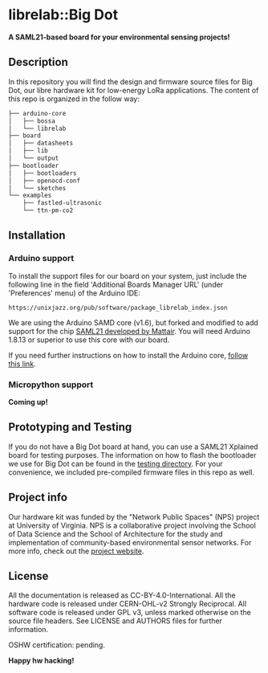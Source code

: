 # librelab::Big Dot

__A SAML21-based board for your environmental sensing projects!__

## Description

In this repository you will find the design and firmware source files for Big Dot, our libre hardware kit for low-energy LoRa applications. The content of this repo is organized in the follow way:

```bash
├── arduino-core
│   ├── bossa
│   └── librelab
├── board
│   ├── datasheets
│   ├── lib
│   └── output
├── bootloader
│   ├── bootloaders
│   ├── openocd-conf
│   └── sketches
└── examples
    ├── fastled-ultrasonic
    └── ttn-pm-co2
```

## Installation

### Arduino support

To install the support files for our board on your system, just include the following line in the field 'Additional Boards Manager URL' (under 'Preferences' menu) of the Arduino IDE:

```
https://unixjazz.org/pub/software/package_librelab_index.json
```

We are using the Arduino SAMD core (v1.6), but forked and modified to add support for the chip [SAML21 developed by Mattair](https://github.com/mattairtech/ArduinoCore-samd). You will need Arduino 1.8.13 or superior to use this core with our board.

If you need further instructions on how to install the Arduino core, [follow this link](https://www.arduino.cc/en/guide/cores).

### Micropython support

__Coming up!__

## Prototyping and Testing

If you do not have a Big Dot board at hand, you can use a SAML21 Xplained board for testing purposes. The information on how to flash the bootloader we use for Big Dot can be found in the [testing directory](testing/README.md). For your convenience, we included pre-compiled firmware files in this repo as well.

## Project info

Our hardware kit was funded by the "Network Public Spaces" (NPS) project at University of Virginia. NPS is a collaborative project involving the School of Data Science and the School of Architecture for the study and implementation of community-based environmental sensor networks. For more info, check out the [project website](https://example.com).

## License

All the documentation is released as CC-BY-4.0-International.
All the hardware code is released under CERN-OHL-v2 Strongly Reciprocal.
All software code is released under GPL v3, unless marked otherwise on the source file headers. See LICENSE and AUTHORS files for further information.

OSHW certification: pending.

__Happy hw hacking!__

